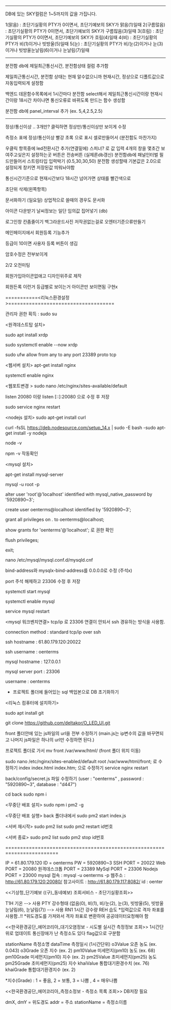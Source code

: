 -----------------------------------
DB에 있는 SKY컬럼은 
1~5까지의 값을 가집니다.

1(맑음) : 초단기실황의 PTY가 0이면서, 초단기예보의 SKY가 맑음(1)일때
2(구름많음) : 초단기실황의 PTY가 0이면서, 초단기예보의 SKY가 구름많음(3)일때
3(흐림) : 초단기실황의 PTY가 0이면서, 초단기예보의 SKY가 흐림(4)일때
4(비) : 초단기실황의 PTY가 비(1)이거나 빗방울(5)일때
5(눈) : 초단기실황의 PTY가 비/눈(2)이거나 눈(3)이거나 빗방울눈날림(6)이거나 눈날림(7)일때


-------------------

분전함 db에
제일최근통신시간, 분전함상태 컬럼 추가함

제일최근통신시간, 분전함 상태는 현재 알수없으니까 현재시간, 정상으로 디폴트값으로 자동입력되게 설정함

백엔드 데몬함수목록에서 1시간마다 분전함 select해서 제일최근통신시간이랑 현재시간이랑 18시간 차이나면 통신오류로 바뀌도록 만드는 함수 생성함

분전함 db에 panel_interval 추가 (ex. 5,4,2.5,2.5)


-------------------

정상/통신이상  .. 3개만?
클릭하면 정상만/통신이상만 보이게 수정

측정소 표에 정상/통신이상 빨강 초록 으로 표시 셀로만들어서 (분전함도 마찬가지)


우클릭 항목중에 led전환시간 추가(연결밑에)
스피너? 로 값 입력
4개의 창을 몇초간 보여주고싳은지 설정하는곳
버튼은 전송버튼 (실제론db갱신)
분전함db에 패널인터벌 필드만들어서 스트링타입 입력박기 (0.5,30,30,50)
분전함 생성할때 기본값은 2.0으로 설정되게
창키면 저장된값 띄워놔야함


통신시간기준으로 현재시간보다 18시간 넘어가면 상태를 빨간색으로

초단위 삭제(왼쪽항목)



문서화하기 (일요일)
상업적으로 쓸때의 경우도 문서화


아이콘 다운받기
날씨정보는 일단 임의값 집어넣기 (db)

로그인창 칸좀줄이기
백그라운드사진 저작권없는걸로
오엔터기준으류만들기

메인페이지에서 회원등록 기능추가

등급이 10이면 사용자 등록 버튼이 생김

암호수정은 전부보이게


2/2 오전미팅

회원가입아이콘없애고 디자인위주로 제작

회원든록 이런거 등급별로 보이는거 아이콘만 보이면됨 구현x







===========<리눅스환경설정>====================================

관리자 권한 획득 : sudo su

<원격데스트탑 설치>

sudo apt install xrdp

sudo systemctl enable --now xrdp

sudo ufw allow from any to any port 23389 proto tcp

<웹서버 설치>
apt-get install nginx

systemctl enable nginx

<웹포트변경 >
sudo nano /etc/nginx/sites-available/default

listen 20080 이랑 listen [::]:20080 으로 수정 후 저장

sudo service nginx restart

<nodejs 설치>
sudo apt-get install curl

curl -fsSL https://deb.nodesource.com/setup_14.x | sudo -E bash -sudo apt-get install -y nodejs

node -v

npm -v 작동확인

<mysql 설치>

apt-get install mysql-server

mysql -u root -p

alter user 'root'@'localhost' identified with mysql_native_password by '5920890~3';

create user oenterms@localhost identified by '5920890~3';

grant all privileges on *.* to oenterms@localhost;

show grants for 'oenterms'@'localhost'; 로 권한 확인

flush privileges;

exit;

nano /etc/mysql/mysql.conf.d/mysqld.cnf

bind-address와 mysqlx-bind-address를 0.0.0.0로 수정 (주석x)

port 주석 해제하고 23306 수정 후 저장

systemctl start mysql

systemctl enable mysql

service mysql restart

<mysql 워크벤치연결> tcp/ip 로 23306 연결이 안되서 ssh 경유하는 방식을 사용함.

connection method : standard tcp/ip over ssh

ssh hostname : 61.80.179.120:20022

ssh username : oenterms

mysql hostname : 127.0.0.1

mysql server port : 23306

username : oenterms

+ 프로젝트 폴더에 들어있는 sql 백업본으로 DB 초기화하기


<리눅스 컴퓨터에 설치하기>

sudo apt install git

git clone https://github.com/deltakor/O_LED_UI.git

front 폴더안에 있는 js파일의 url을 전부 수정하기 (main.js는 ip변수의 값을 바꾸면되고 나머지 js파일은 하나의 url만 수정하면 된다.)

프로젝트 폴더로 가서
mv front /var/www/html/
(front 폴더 위치 이동)

sudo nano /etc/nginx/sites-enabled/default
root /var/www/html/front; 로 수정하기
index index.html index.htm; 으로 수정하기
service nginx restart

back/config/secret.js 파일 수정하기
(user : "oenterms" , password : "5920890~3", database : "d447")

cd back
sudo npm i


<무중단 배포 설치>
sudo npm i pm2 -g

<무중단 배포 실행>
back 폴더내에서
sudo pm2 start index.js

<서버 재시작>
sudo pm2 list
sudo pm2 restart id번호

<서버 종료>
sudo pm2 list
sudo pm2 stop id번호


========================================================================

IP = 61.80.179.120
ID = oenterms
PW = 5920890~3
SSH PORT =  20022
Web PORT =  20080
원격데스크톱 PORT = 23389
MySql PORT = 23306
Nodejs PORT = 23000
mysql 접속 : mysql -u oenterms -p
웹주소 :  http://61.80.179.120:20080/
참고사이트 : http://61.80.179.117:8082/
id : oenter


<<기상청_단기예보 ((구)_동네예보) 조회서비스 - 초단기실황조회>>

T1H 기온 --> 사용
PTY 강수형태 (없음(0), 비(1), 비/눈(2), 눈(3), 빗방울(5), 빗방울눈날림(6), 눈날림(7))   --> 사용
RN1 1시간 강수량
REH 습도
*입력값으로 격자 좌표를 사용함..!!
*위도경도를 가져와서 격자 좌표로 변환하여 공공데이터요청해야 함


<<한국환경공단_에어코리아_대기오염정보 - 시도별 실시간 측정정보 조회>>
1시간단위로 업데이트
통신장애가 난 측정소도 있다 flag값으로 구분함


stationName 측정소명
dataTime 측정일시 (1시간단위)
o3Value 오존 농도 (ex. 0.043)
o3Grade 오존 지수 (ex. 2)
pm10Value 미세먼지(pm10) 농도 (ex. 68)
pm10Grade 미세먼지(pm10) 지수 (ex. 2)
pm25Value 초미세먼지(pm25) 농도
pm25Grade 초미세먼지(pm25) 지수
khaiValue 통합대기환경수치 (ex. 76)
khaiGrade 통합대기환경지수 (ex. 2)

*지수(Grade) : 1 = 좋음, 2 = 보통, 3 = 나쁨 , 4  = 매우나쁨


<<한국환경공단_에어코리아_측정소정보 - 측정소 목록 조회>>
DB저장 필요

dmX, dmY = 위도경도
addr = 주소
stationName = 측정소이름